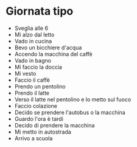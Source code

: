 # Giornata tipo
* Sveglia alle 6
* Mi alzo dal letto
* Vado in cucina
* Bevo un bicchiere d'acqua 
* Accendo la macchina del caffè
* Vado in bagno
* Mi faccio la doccia
* Mi vesto 
* Faccio il caffè
* Prendo un pentolino
* Prendo il latte
* Verso il latte nel pentolino e lo metto sul fuoco
* Faccio colazione
* Decido se prendere l'autobus o la macchina
* Guardo l'ora è tardi
* Decido di prendere la macchina
* Mi metto in autostrada
* Arrivo a scuola
